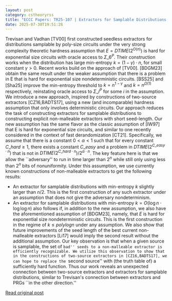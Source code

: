 ```yaml
---
layout: post
category: cstheoryrss
title: "ECCC Papers: TR25-107 | Extractors for Samplable Distributions from the Two-Source Extractor Recipe |"
date: 2025-07-30T19:51:28
---
```


Trevisan and Vadhan [TV00] first constructed seedless extractors for distributions samplable by poly-size circuits under the very strong complexity theoretic hardness assumption that $E=DTIME(2^{O(n)})$ is hard for exponential size circuits with oracle access to $\Sigma\_6^{P}$. Their construction works when the distribution has large min-entropy $k=(1-\gamma) \cdot n$, for small constant $\gamma>0$.
Recent works build on the approach of [TV00]. [BDGM23] obtain the same result under the weaker assumption that there is a problem in $\mathsf{E}$ that is hard for exponential size nondeterministic circuits. [BSS25] and [Sha25] improve the min-entropy threshold to $k = n^{1-\gamma}$ and $k = n^{\Omega(1)}$ respectively, reinstating oracle access to $\Sigma\_i^{P}$ for some $i$ in the assumption.
We introduce a new approach, inspired by constructions of two-source extractors [CZ16,BADTS17], using a new (and incomparable) hardness assumption that only involves deterministic circuits. Our approach reduces the task of constructing extractors for samplable distributions to constructing explicit non-malleable extractors with short seed-length.
Our new assumption has the same flavor as the classic assumption of [IW97] that $\mathsf{E}$ is hard for exponential size circuits, and similar to one recently considered in the context of fast derandomization [CT21]. Specifically, we assume that there is a constant $0<\alpha<1$ such that for every constant $C\_{hard} \ge 1$, there exists a constant $C\_{easy}$ and a problem in $DTIME(2^{C\_{easy} \cdot n})$ that is not in $DTIME(2^{C\_{hard} \cdot n})/2^{\alpha\cdot n}$. The key feature here is that we
allow the ``adversary'' to run in time larger than $2^{n}$ while still only using less than $2^n$ bits of nonuniformity.
Under this assumption, we use currently known constructions of non-malleable extractors to get the following results:
- An extractor for samplable distributions with min-entropy $k$ slightly larger than $n/2$. This is the first construction of any such extractor under an assumption that does not give the adversary nondeterminism.
- An extractor for samplable distributions with min-entropy $k=O(\log n \cdot \log \log n)$ also follows if, in addition to the new assumption, we also have the aforementioned assumption of [BDGM23], namely, that $E$ is hard for exponential size nondeterministic circuits. This is the first construction in the regime of $k \le poly log n$ under any assumption.
We also show that future improvements of the seed length of the best current non-malleable extractors [Li17] would imply the second result without the additional assumption.
Our key observation is that when a given source is samplable, the set of ``bad'' seeds to a non-malleable extractor is efficiently recognizable. We utilize this observation to show that in the constructions of two-source extractors in [CZ16,BADTS17], we can hope to replace the ``second source'' with (the truth table of) a sufficiently hard function. Thus our work reveals an unexpected connection between two-source extractors and extractors for samplable distributions, similar to Trevisan's connection between extractors and PRGs ``in the other direction.''

[Read original post](https://eccc.weizmann.ac.il/report/2025/107)
